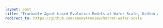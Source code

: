 ```yaml
---
layout: post
title: "Trackable Agent-based Evolution Models at Wafer Scale, GitHub anonymized"
redirect_to: https://github.com/anony4review/hstrat-wafer-scale
---
```

